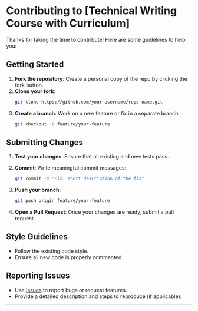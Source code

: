 # Contributing to [Technical Writing Course with Curriculum]

Thanks for taking the time to contribute! Here are some guidelines to help you:

## Getting Started

1. **Fork the repository**: Create a personal copy of the repo by clicking the fork button.
2. **Clone your fork**: 
   ```bash
   git clone https://github.com/your-username/repo-name.git
   ```
3. **Create a branch**: Work on a new feature or fix in a separate branch.
   ```bash
   git checkout -b feature/your-feature
   ```

## Submitting Changes

1. **Test your changes**: Ensure that all existing and new tests pass.
2. **Commit**: Write meaningful commit messages:
   ```bash
   git commit -m "Fix: short description of the fix"
   ```
3. **Push your branch**:
   ```bash
   git push origin feature/your-feature
   ```

4. **Open a Pull Request**: Once your changes are ready, submit a pull request.

## Style Guidelines

- Follow the existing code style.
- Ensure all new code is properly commented.
  
## Reporting Issues

- Use [Issues](https://github.com/hackmamba-io/Technical-Writing-Course-with-Curriculum/issues) to report bugs or request features.
- Provide a detailed description and steps to reproduce (if applicable).

---
